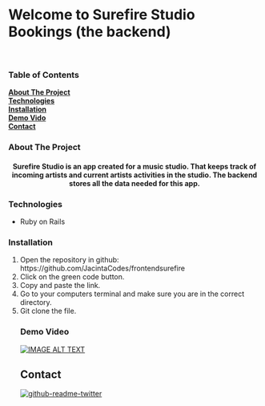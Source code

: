 <h1>Welcome to Surefire Studio Bookings (the backend) </h1>
<br>


<!-- TABLE OF CONTENTS -->

 ### Table of Contents

 **[About The Project](#about-the-project)**<br> 
 **[Technologies](#technologies)**<br>
 **[Installation](#installation)**<br>
 **[Demo Vido](#demo)**<br>
 **[Contact](#contact)**<br>
     
 ### About The Project 
 <h4 align="center"> Surefire Studio is an app created for a music studio. That keeps track of incoming artists and current artists activities in the studio. The backend stores all the data needed for this app. </h4>
 
### Technologies
<ul>
 <li>Ruby on Rails</li>
</ul>


### Installation
<ol>
<li>Open the repository in github: https://github.com/JacintaCodes/frontendsurefire </li>
 <li>Click on the green code button. </li>
 <li>Copy and paste the link. </li>
 <li>Go to your computers terminal and make sure you are in the correct directory. </li>
 <li>Git clone the file.</li>
</ul>
 
 ### Demo Video
[![IMAGE ALT TEXT](http://img.youtube.com/vi/yhk8c3nUdbg/0.jpg)](http://www.youtube.com/watch?v=yhk8c3nUdbg "Surefire Demo - Fullstack Application")
 
 ## Contact 
 
[![github-readme-twitter](https://github-readme-twitter.gazf.vercel.app/api?id=jacintacodes)](https://github.com/gazf/github-readme-twitter)

 

 
